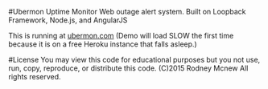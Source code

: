 #Ubermon Uptime Monitor
Web outage alert system. Built on Loopback Framework, Node.js, and AngularJS

This is running at [ubermon.com](http://www.ubermon.com/) (Demo will load SLOW the first time because it is on a free Heroku instance that falls asleep.)

#License
You may view this code for educational purposes but you not use, run, copy, reproduce, or distribute this code.
(C)2015 Rodney Mcnew All rights reserved.
